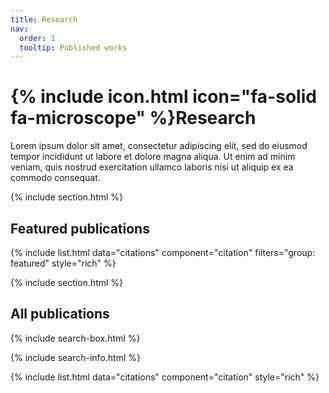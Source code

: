 ```yaml
---
title: Research
nav:
  order: 1
  tooltip: Published works
---
```


# {% include icon.html icon="fa-solid fa-microscope" %}Research

Lorem ipsum dolor sit amet, consectetur adipiscing elit, sed do eiusmod tempor incididunt ut labore et dolore magna aliqua.
Ut enim ad minim veniam, quis nostrud exercitation ullamco laboris nisi ut aliquip ex ea commodo consequat.

{% include section.html %}

## Featured publications

{% include list.html data="citations" component="citation" filters="group: featured" style="rich" %}

{% include section.html %}

## All publications

{% include search-box.html %}

{% include search-info.html %}

{% include list.html data="citations" component="citation" style="rich" %}
